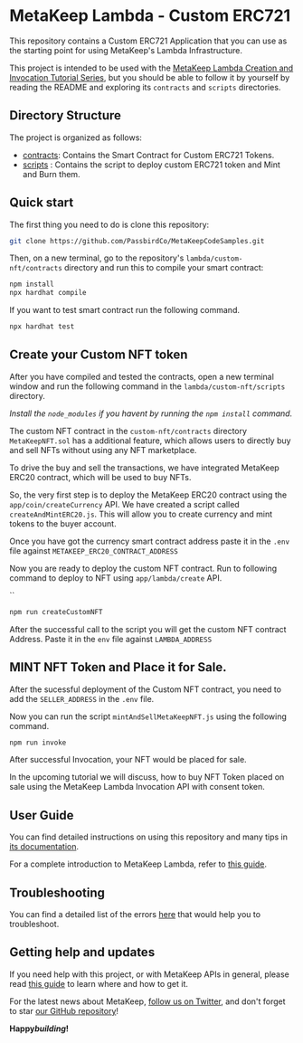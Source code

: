 # MetaKeep Lambda - Custom ERC721

This repository contains a Custom ERC721 Application that you can use as the starting point
for using MetaKeep's Lambda Infrastructure.

This project is intended to be used with the
[MetaKeep Lambda Creation and Invocation Tutorial Series](https://docs.metakeep.xyz/docs/create-your-first-lambda), but you should be
able to follow it by yourself by reading the README and exploring its
`contracts` and `scripts` directories.

## Directory Structure

The project is organized as follows:

- [contracts](./contracts): Contains the Smart Contract for Custom ERC721 Tokens.
- [scripts](./scripts) : Contains the script to deploy custom ERC721 token and Mint and Burn them.

## Quick start

The first thing you need to do is clone this repository:

```sh
git clone https://github.com/PassbirdCo/MetaKeepCodeSamples.git
```

Then, on a new terminal, go to the repository's `lambda/custom-nft/contracts` directory and run this to
compile your smart contract:

```sh
npm install
npx hardhat compile
```

If you want to test smart contract run the following command.

```sh
npx hardhat test
```

## Create your Custom NFT token

After you have compiled and tested the contracts, open a new terminal window and run the following command in the `lambda/custom-nft/scripts` directory.

_Install the `node_modules` if you havent by running the `npm install` command._

The custom NFT contract in the `custom-nft/contracts` directory `MetaKeepNFT.sol` has a additional feature, which allows
users to directly buy and sell NFTs without using any NFT marketplace.

To drive the buy and sell the transactions, we have integrated MetaKeep ERC20 contract, which will be used to buy NFTs.

So, the very first step is to deploy the MetaKeep ERC20 contract using the `app/coin/createCurrency` API. We have created a script called `createAndMintERC20.js`. This will allow you to create currency and mint tokens to the buyer account.

Once you have got the currency smart contract address paste it in the `.env` file against `METAKEEP_ERC20_CONTRACT_ADDRESS`

Now you are ready to deploy the custom NFT contract. Run to following command to deploy to NFT using `app/lambda/create` API.

``

```sh
npm run createCustomNFT
```

After the successful call to the script you will get the custom NFT contract Address. Paste it in the `env` file against `LAMBDA_ADDRESS`

## MINT NFT Token and Place it for Sale.

After the sucessful deployment of the Custom NFT contract, you need to add the `SELLER_ADDRESS` in the `.env` file.

Now you can run the script `mintAndSellMetaKeepNFT.js` using the following command.

```sh
npm run invoke
```

After successful Invocation, your NFT would be placed for sale.

In the upcoming tutorial we will discuss, how to buy NFT Token placed on sale using the MetaKeep Lambda Invocation API with consent token. 

## User Guide

You can find detailed instructions on using this repository and many tips in [its documentation](https://docs.metakeep.xyz/reference/lambda-101).

For a complete introduction to MetaKeep Lambda, refer to [this guide](https://docs.metakeep.xyz/reference/lambda-101).

## Troubleshooting

You can find a detailed list of the errors [here](https://docs.metakeep.xyz/reference/api-error-status#v2applambdacreate) that would help you to troubleshoot.

## Getting help and updates

If you need help with this project, or with MetaKeep APIs in general, please read [this guide](https://docs.metakeep.xyz/) to learn where and how to get it.

For the latest news about MetaKeep, [follow us on Twitter](https://twitter.com/metakeep), and don't forget to star [our GitHub repository](https://github.com/PassbirdCo/MetaKeepCodeSamples.git)!

**Happy*building*!**
